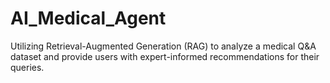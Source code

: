 # AI_Medical_Agent
Utilizing Retrieval-Augmented Generation (RAG) to analyze a medical Q&amp;A dataset and provide users with expert-informed recommendations for their queries.
